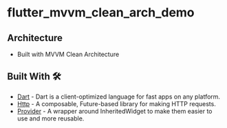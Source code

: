 # flutter_mvvm_clean_arch_demo

## Architecture
* Built with MVVM Clean Architecture

## Built With 🛠
- [Dart](https://dart.dev/) - Dart is a client-optimized language for fast apps on any platform.
- [Http](https://pub.dev/packages/http) - A composable, Future-based library for making HTTP requests.
- [Provider](https://pub.dev/packages/provider) - A wrapper around InheritedWidget to make them easier to use and more reusable.